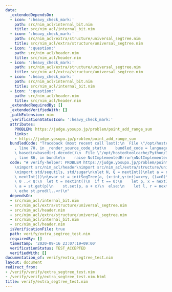 ```yaml
---
data:
  _extendedDependsOn:
  - icon: ':heavy_check_mark:'
    path: src/nim_acl/internal_bit.nim
    title: src/nim_acl/internal_bit.nim
  - icon: ':heavy_check_mark:'
    path: src/nim_acl/extra/structure/universal_segtree.nim
    title: src/nim_acl/extra/structure/universal_segtree.nim
  - icon: ':question:'
    path: src/nim_acl/header.nim
    title: src/nim_acl/header.nim
  - icon: ':heavy_check_mark:'
    path: src/nim_acl/extra/structure/universal_segtree.nim
    title: src/nim_acl/extra/structure/universal_segtree.nim
  - icon: ':heavy_check_mark:'
    path: src/nim_acl/internal_bit.nim
    title: src/nim_acl/internal_bit.nim
  - icon: ':question:'
    path: src/nim_acl/header.nim
    title: src/nim_acl/header.nim
  _extendedRequiredBy: []
  _extendedVerifiedWith: []
  _pathExtension: nim
  _verificationStatusIcon: ':heavy_check_mark:'
  attributes:
    PROBLEM: https://judge.yosupo.jp/problem/point_add_range_sum
    links:
    - https://judge.yosupo.jp/problem/point_add_range_sum
  bundledCode: "Traceback (most recent call last):\n  File \"/opt/hostedtoolcache/Python/3.8.5/x64/lib/python3.8/site-packages/onlinejudge_verify/documentation/build.py\"\
    , line 70, in _render_source_code_stat\n    bundled_code = language.bundle(stat.path,\
    \ basedir=basedir).decode()\n  File \"/opt/hostedtoolcache/Python/3.8.5/x64/lib/python3.8/site-packages/onlinejudge_verify/languages/nim.py\"\
    , line 86, in bundle\n    raise NotImplementedError\nNotImplementedError\n"
  code: "# verify-helper: PROBLEM https://judge.yosupo.jp/problem/point_add_range_sum\n\
    \nimport src/nim_acl/header\nimport src/nim_acl/extra/structure/universal_segtree\n\
    \nimport std/sequtils, std/sugar\n\nlet N, Q = nextInt()\nlet a = newSeqWith(N,\
    \ nextInt())\n\nvar st = initSegTree(a, (x:int,y:int)=>x+y, ()=>0)\n\nfor _ in\
    \ 0 ..< Q:\n  let t = nextInt()\n  if t == 0:\n    let p, x = nextInt()\n    let\
    \ a = st.get(p)\n    st.set(p, a + x)\n  else:\n    let l, r = nextInt()\n   \
    \ echo st.prod(l..<r)\n"
  dependsOn:
  - src/nim_acl/internal_bit.nim
  - src/nim_acl/extra/structure/universal_segtree.nim
  - src/nim_acl/header.nim
  - src/nim_acl/extra/structure/universal_segtree.nim
  - src/nim_acl/internal_bit.nim
  - src/nim_acl/header.nim
  isVerificationFile: true
  path: verify/extra_segtree_test.nim
  requiredBy: []
  timestamp: '2020-09-16 23:07:19+09:00'
  verificationStatus: TEST_ACCEPTED
  verifiedWith: []
documentation_of: verify/extra_segtree_test.nim
layout: document
redirect_from:
- /verify/verify/extra_segtree_test.nim
- /verify/verify/extra_segtree_test.nim.html
title: verify/extra_segtree_test.nim
---
```

